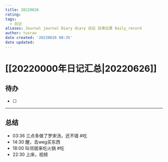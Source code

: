 ```yaml
---
title: 20220626
rating:
tags:
  - 日记
aliases: Journal journal Diary diary 日记 日常记录 Daily_record
author: tusrau
date created: '20220626 08:35'
date updated:
---
```


# [[20220000年日记汇总|20220626]]

## 待办

- [ ] 

---

## 总结

- 03:36 三点多做了罗宋汤，还不错 #吃
- 14:30 醒，去weg买东西
- 18:00 叫邻居来吃火锅 #吃 
- 22:30 上床，视频